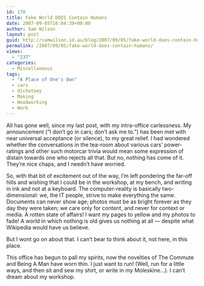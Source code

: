 ```yaml
---
id: 170
title: Fake World DOES Contain Humans
date: 2007-09-05T16:04:39+00:00
author: Sam Wilson
layout: post
guid: http://samwilson.id.au/blog/2007/09/05/fake-world-does-contain-humans/
permalink: /2007/09/05/fake-world-does-contain-humans/
views:
  - "237"
categories:
  - Miscellaneous
tags:
  - "A Place of One's Own"
  - cars
  - dichotomy
  - Making
  - Woodworking
  - Work
---
```

All has gone well, since my last post, with my intra-office carlessness. My announcement (“I don’t go in cars; don’t ask me to.”) has been met with near universal acceptance (or silence), to my great relief. I had wondered whether the conversations in the tea-room about various cars’ power-ratings and other such motorcar trivia would mean some expression of distain towards one who rejects all that. But no, nothing has come of it. They’re nice chaps, and I needn’t have worried.

So, with that bit of excitement out of the way, I’m left pondering the far-off hills and wishing that I could be in the workshop, at my bench, and writing in ink and not at a keyboard. The computer-reality is basically two-dimensional: we, the IT people, strive to make everything the same. Documents can never show age; photos must be as bright forever as they day they were taken; we care only for content, and never for context or media. A rotten state of affairs! I want my pages to yellow and my photos to fade! A world in which nothing is old gives us nothing at all — despite what Wikipedia would have us believe.

But I wont go on about that. I can’t bear to think about it, not here, in this place.

This office has begun to pall my spirits, now the novelties of The Commute and Being A Man have worn thin. I just want to run! (Well, run for a little ways, and then sit and sew my shirt, or write in my Moleskine…). I can’t dream about my workshop.